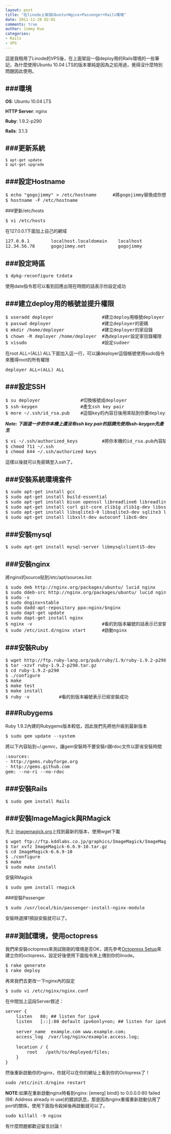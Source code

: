 ```yaml
---
layout: post
title: "在linode上架設Ubuntu+Nginx+Passenger+Rails環境"
date: 2011-11-28 02:01
comments: true
author: Jimmy Kuo
categories:
- Rails
- VPS
---
```

這是我租用了Linode的VPS後，在上面架設一個deploy用的Rails環境的一些筆記，為什麼使用Ubuntu 10.04 LTS的版本單純是因為之前用過，覺得沒什麼特別問題因此使用。

<!-- more -->

###環境
---
**OS**: Ubuntu 10.04 LTS

**HTTP Server**: nginx

**Ruby**: 1.9.2-p290

**Rails**: 3.1.3

###更新系統
---
```
$ apt-get update
$ apt-get upgrade
```

###設定Hostname
---
<pre>
$ echo "gogojimmy" > /etc/hostname		#將gogojimmy替換成你想要的hostname
$ hostname -F /etc/hostname
</pre>

###更新/etc/hosts
<pre>
$ vi /etc/hosts
</pre>
在127.0.0.1下面加上自己的網域
<pre>
127.0.0.1        localhost.localdomain    localhost
12.34.56.78      gogojimmy.net        	  gogojimmy
</pre>

###設定時區
---
<pre>
$ dpkg-reconfigure tzdata
</pre>
使用date指令若可以看到回應出現在時間的話表示你設定成功

###建立deploy用的帳號並提升權限
---
<pre>
$ useradd deployer					#建立deploy用帳號deployer
$ passwd deployer					#建立deployer的密碼
$ mkdir /home/deployer				#建立deployer的家目錄
$ chown -R deployer /home/deployer	#為deployer設定家目錄權限
$ visudo							#設定sudoer
</pre>
在root ALL=(ALL) ALL下面加入這一行，可以讓deployer這個帳號使用sudo指令來獲得root的所有權限
<pre>deployer ALL=(ALL) ALL</pre>

###設定SSH
---
<pre>
$ su deployer				#切換帳號成deployer
$ ssh-keygen				#產生ssh key pair
$ more ~/.ssh/id_rsa.pub	#這個key的內容日後用來貼到你要deploy專案的deploy key
</pre>
***Note: 下面這一步若你本機上還沒有ssh key pair的話請先使用ssh-keygen先產生***
<pre>
$ vi ~/.ssh/authorized_keys			#將你本機的id_rsa.pub內容貼入authorized_keys
$ chmod 711 ~/.ssh
$ chmod 644 ~/.ssh/authorized_keys
</pre>
這樣以後就可以免密碼登入ssh了。


###安裝系統環境套件
---
<pre>
$ sudo apt-get install gcc
$ sudo apt-get install build-essential
$ sudo apt-get install bison openssl libreadline6 libreadline6-dev
$ sudo apt-get install curl git-core zlib1g zlib1g-dev libssl-dev libyaml-dev
$ sudo apt-get install libsqlite3-0 libsqlite3-dev sqlite3 libxml2-dev
$ sudo apt-get install libxslt-dev autoconf libc6-dev
</pre>

###安裝mysql
---
<pre>
$ sudo apt-get install mysql-server libmysqlclient15-dev
</pre>

###安裝nginx
---
將nginx的source貼到/etc/apt/sources.list:
<pre>
$ sudo deb http://nginx.org/packages/ubuntu/ lucid nginx
$ sudo ddeb-src http://nginx.org/packages/ubuntu/ lucid nginx
$ sudo -s
$ sudo dnginx=stable
$ sudo dadd-apt-repository ppa:nginx/$nginx
$ sudo dapt-get update
$ sudo dapt-get install nginx
$ nginx -v							#看的到版本編號的話表示已安裝成功
$ sudo /etc/init.d/nginx start		#啟動nginx
</pre>

###安裝Ruby
---
<pre>
$ wget http://ftp.ruby-lang.org/pub/ruby/1.9/ruby-1.9.2-p290.tar.gz
$ tar -xzvf ruby-1.9.2-p290.tar.gz
$ cd ruby-1.9.2-p290
$ ./configure
$ make
$ make test
$ make install
$ ruby -v			#看的到版本編號表示已經安裝成功
</pre>

###Rubygems
---
Ruby 1.9.2內建的Rubygems版本較低，因此我們先將他升級到最新版本
<pre>
$ sudo gem update --system
</pre>
將以下內容貼到~/.gemrc，讓gem安裝時不要安裝ri跟rdoc文件以節省安裝時間
<pre>
:sources:
- http://gems.rubyforge.org
- http://gems.github.com
gem: --no-ri --no-rdoc
</pre>

###安裝Rails
---
<pre>
$ sudo gem install Rails
</pre>

###安裝ImageMagick與RMagick
---
先上	[Imagemagick.org](http://imagemagick.org)上找到最新的版本，使用wget下載
<pre>
$ wget ftp://ftp.kddlabs.co.jp/graphics/ImageMagick/ImageMagick-6.6.9-10.tar.gz
$ tar xvfz ImageMagick-6.6.9-10.tar.gz
$ cd ImageMagick-6.6.9-10
$ ./configure
$ make
$ sudo make install
</pre>
安裝RMagick
<pre>
$ sudo gem install rmagick
</pre>

###安裝Passenger
<pre>
$ sudo /usr/local/bin/passenger-install-nginx-module
</pre>
安裝時選擇1預設安裝就可以了。

###測試環境，使用octopress
---
我們來安裝octopress來測試剛剛的環境是否OK，請先參考[Octopress Setup](http://octopress.org/docs/setup/)來建立你的octopress，設定好後使用下面指令來上傳到你的linode。
<pre>
$ rake generate
$ rake deploy
</pre>
再來我們去更改一下nginx內的設定
<pre>
$ sudo vi /etc/nginx/nginx.conf
</pre>
在中間加上這段Server敘述：
<pre>
server {
    listen   80; ## listen for ipv4
    listen   [::]:80 default ipv6only=on; ## listen for ipv6

    server_name  example.com www.example.com;
    access_log  /var/log/nginx/example.access.log;

    location / {
        root   /path/to/deployed/files;
    }
}
</pre>
然後重新啟動你的nginx，你就可以在你的網址上看到你的Octopress了！
<pre>
sudo /etc/init.d/nginx restart
</pre>
**NOTE**:如果在重新啟動nginx時看到nginx: [emerg] bind() to 0.0.0.0:80 failed (98: Address already in use)的錯誤訊息，那是因為nginx重複重新啟動佔用了port的關係，使用下面指令殺掉後再啟動就可以了。
<pre>
sudo killall -9 nginx
</pre>

有什麼問題都歡迎留言討論！
